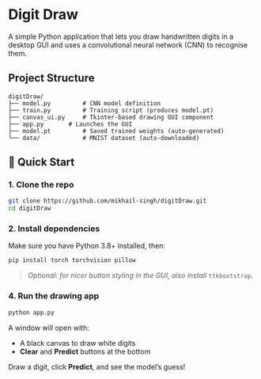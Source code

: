 # Digit Draw

A simple Python application that lets you draw handwritten digits in a desktop GUI and uses a convolutional neural network (CNN) to recognise them.

## Project Structure

```
digitDraw/
├── model.py         # CNN model definition
├── train.py         # Training script (produces model.pt)
├── canvas_ui.py     # Tkinter-based drawing GUI component
├── app.py       # Launches the GUI
├── model.pt         # Saved trained weights (auto-generated)
└── data/            # MNIST dataset (auto-downloaded)
```

## 🚀 Quick Start

### 1. Clone the repo

```bash
git clone https://github.com/mikhail-singh/digitDraw.git
cd digitDraw
```

### 2. Install dependencies

Make sure you have Python 3.8+ installed, then:

```bash
pip install torch torchvision pillow
```

> *Optional: for nicer button styling in the GUI, also install* `ttkbootstrap`.


### 4. Run the drawing app

```bash
python app.py
```

A window will open with:

* A black canvas to draw white digits
* **Clear** and **Predict** buttons at the bottom

Draw a digit, click **Predict**, and see the model’s guess!
